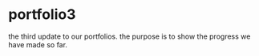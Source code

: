 # portfolio3

the third update to our portfolios. the purpose is to show the progress we have made so far.
